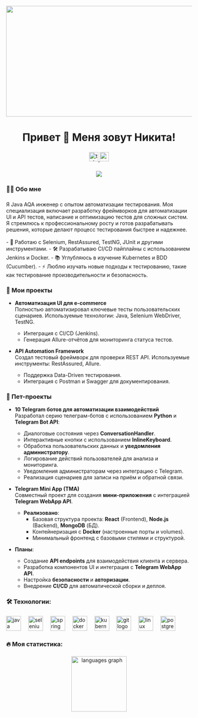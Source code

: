 <br clear="both">

<div align="center">
  <img height="300" width="600" src="https://user-images.githubusercontent.com/74038190/225813708-98b745f2-7d22-48cf-9150-083f1b00d6c9.gif" />
</div>

###

<h1 align="center">Привет 👋 Меня зовут Никита!</h1>

###

<div align="center">
  <a href="https://t.me/nikitatalybov" target="_blank">
    <img src="https://img.shields.io/static/v1?message=Telegram&logo=telegram&label=&color=2CA5E0&logoColor=white&labelColor=&style=for-the-badge" height="25" alt="telegram logo" />
  </a>
  <a href="mailto:high.hightech@proton.me" target="_blank">
    <img src="https://img.shields.io/static/v1?message=Email&logo=gmail&label=&color=EA4335&logoColor=white&labelColor=&style=for-the-badge" height="25" alt="email logo" />
  </a>
</div>

###

<div align="center">
  <img src="https://visitor-badge.laobi.icu/badge?page_id=ttattam.ttattam&" />
</div>

###

<h3 align="left">👨‍💻 Обо мне</h3>

###

<p align="left">
  Я Java AQA инженер с опытом автоматизации тестирования. Моя специализация включает разработку фреймворков для автоматизации UI и API тестов, написание и оптимизацию тестов для сложных систем. Я стремлюсь к профессиональному росту и готов разрабатывать решения, которые делают процесс тестирования быстрее и надежнее.
<br><br>
- 🔭 Работаю с Selenium, RestAssured, TestNG, JUnit и другими инструментами.  
- 🛠 Разрабатываю CI/CD пайплайны с использованием Jenkins и Docker.  
- 📚 Углубляюсь в изучение Kubernetes и BDD (Cucumber).  
- ⚡ Люблю изучать новые подходы к тестированию, такие как тестирование производительности и безопасность.
</p>

###

<h3 align="left">📕 Мои проекты</h3>

- **Автоматизация UI для e-commerce**  
  Полностью автоматизировал ключевые тесты пользовательских сценариев. Используемые технологии: Java, Selenium WebDriver, TestNG.  
  - Интеграция с CI/CD (Jenkins).  
  - Генерация Allure-отчётов для мониторинга статуса тестов.

- **API Automation Framework**  
  Создал тестовый фреймворк для проверки REST API. Используемые инструменты: RestAssured, Allure.  
  - Поддержка Data-Driven тестирования.  
  - Интеграция с Postman и Swagger для документирования.


<h3 align="left"> 🚀 Пет-проекты</h3>

- **10 Telegram ботов для автоматизации взаимодействий**  
  Разработал серию телеграм-ботов с использованием **Python** и **Telegram Bot API**:  
  - Диалоговые состояния через **ConversationHandler**.  
  - Интерактивные кнопки с использованием **InlineKeyboard**. 
  - Обработка пользовательских данных и **уведомления администратору**.  
  - Логирование действий пользователей для анализа и мониторинга.  
  - Уведомления администраторам через интеграцию с Telegram.  
  - Реализация сценариев для записи на приём и обратной связи. 




- **Telegram Mini App (TMA)**  
  Совместный проект для создания **мини-приложения** с интеграцией **Telegram WebApp API**.  
  - **Реализовано**:  
    - Базовая структура проекта: **React** (Frontend), **Node.js** (Backend), **MongoDB** (БД).  
    - Контейнеризация с **Docker** (настроенные порты и volumes).  
    - Минимальный фронтенд с базовыми стилями и структурой.  
 - **Планы**:  
    - Создание **API endpoints** для взаимодействия клиента и сервера.  
    - Разработка компонентов UI и интеграция с **Telegram WebApp API**.  
    - Настройка **безопасности** и **авторизации**.  
    - Внедрение **CI/CD** для автоматической сборки и деплоя.  


###

<h3 align="left">🛠 Технологии:</h3>

###

<div align="left">
  <img src="https://cdn.jsdelivr.net/gh/devicons/devicon/icons/java/java-original.svg" height="40" alt="java logo" />
  <img width="12" />
  <img src="https://cdn.jsdelivr.net/gh/devicons/devicon/icons/selenium/selenium-original.svg" height="40" alt="selenium logo" />
  <img width="12" />
  <img src="https://cdn.jsdelivr.net/gh/devicons/devicon/icons/spring/spring-original.svg" height="40" alt="spring logo" />
  <img width="12" />
  <img src="https://skillicons.dev/icons?i=docker" height="40" alt="docker logo" />
  <img width="12" />
  <img src="https://skillicons.dev/icons?i=kubernetes" height="40" alt="kubernetes logo" />
  <img width="12" />
  <img src="https://skillicons.dev/icons?i=git" height="40" alt="git logo" />
  <img width="12" />
  <img src="https://cdn.jsdelivr.net/gh/devicons/devicon/icons/linux/linux-original.svg" height="40" alt="linux logo" />
  <img width="12" />
  <img src="https://skillicons.dev/icons?i=postgres" height="40" alt="postgresql logo" />
</div>

###

<h3 align="left">🔥 Моя статистика:</h3>

###

<div align="center">
  <img src="https://github-readme-stats.vercel.app/api/top-langs?username=ttattam&locale=en&hide_title=false&layout=compact&card_width=320&langs_count=5&theme=dracula&hide_border=false&order=2" height="150" alt="languages graph" />
</div>
